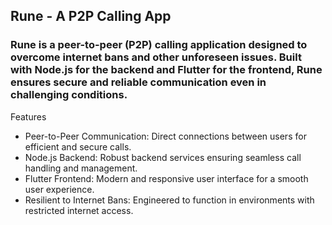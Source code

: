 ## Rune - A P2P Calling App
### Rune is a peer-to-peer (P2P) calling application designed to overcome internet bans and other unforeseen issues. Built with Node.js for the backend and Flutter for the frontend, Rune ensures secure and reliable communication even in challenging conditions.

Features
* Peer-to-Peer Communication: Direct connections between users for efficient and secure calls.
* Node.js Backend: Robust backend services ensuring seamless call handling and management.
* Flutter Frontend: Modern and responsive user interface for a smooth user experience.
* Resilient to Internet Bans: Engineered to function in environments with restricted internet access.